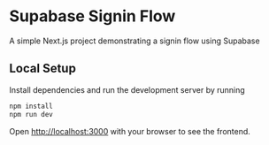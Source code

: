 # Supabase Signin Flow

A simple Next.js project demonstrating a signin flow using Supabase

## Local Setup

Install dependencies and run the development server by running

```bash
npm install
npm run dev
```

Open [http://localhost:3000](http://localhost:3000) with your browser to see the frontend.

